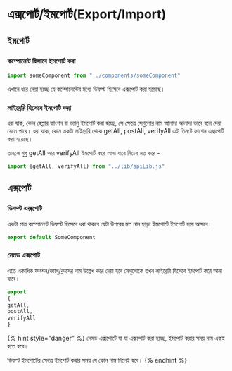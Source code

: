 # এক্সপোর্ট/ইমপোর্ট\(Export/Import\)

## ইমপোর্ট

### কম্পোনেন্ট হিসাবে ইমপোর্ট করা

```javascript
import someComponent from "../components/someComponent"
```

এখানে ধরে নেয়া হচ্ছে যে কম্পোনেন্টের মধ্যে ডিফল্ট হিসেবে এক্সপোর্ট করা হয়েছে।



### লাইব্রেরি হিসেবে ইমপোর্ট করা

ধরা যাক, কোন হেল্পার ফাংশন বা ভ্যালু ইমপোর্ট করা হচ্ছে, সে ক্ষেত্রে সেগুলোর নাম আলাদা আলাদা ভাবে বলে দেয়া যেতে পারে। ধরা যাক, কোন একটা লাইব্রেরি থেকে getAll, postAll, verifyAll এই তিনটে ফাংশন এক্সপোর্ট করা হয়েছে।

তাহলে শুধু getAll আর verifyAll ইমপোর্ট করে আনা যাবে নিচের মত করে -

```javascript
import {getAll, verifyAll) from "../lib/apiLib.js"
```

## এক্সপোর্ট

### ডিফল্ট এক্সপোর্ট

একটা মাত্র কম্পোনেন্ট ডিফল্ট হিসেবে ধরা থাকবে যেটা উপরের মত নাম ছাড়া ইমপোর্টে ইমপোর্ট হয়ে আসবে।

```javascript
export default SomeComponent
```

### নেমড এক্সপোর্ট

এতে একাধিক ফাংশন/ভ্যালু/ক্লাসের নাম উল্লেখ করে দেয়া হবে সেগুলোকে তখন লাইব্রেরি হিসেবে ইমপোর্ট করে আনা যাবে।

```javascript
export 
{
getAll,
postAll,
verifyAll
}
```

{% hint style="danger" %}
নেমড এক্সপোর্টে যা যা এক্সপোর্ট করা হচ্ছে, ইমপোর্ট করার সময় নাম একই হতে হবে।

ডিফল্ট ইমপোর্টের ক্ষেত্রে ইমপোর্ট করার সময় যে কোন নাম দিলেই হবে।
{% endhint %}

